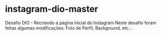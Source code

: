 # instagram-dio-master
Desafio DIO - Recriando a página inicial do Instagram
Neste desafio foram feitas algumas modificações: Foto de Perfil, Background, etc...
